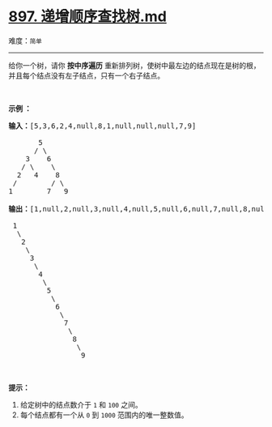 # [897. 递增顺序查找树.md](https://leetcode-cn.com/problems/increasing-order-search-tree)

难度：`简单`

---

<p>给你一个树，请你 <strong>按中序遍历</strong> 重新排列树，使树中最左边的结点现在是树的根，并且每个结点没有左子结点，只有一个右子结点。</p>

<p>&nbsp;</p>

<p><strong>示例 ：</strong></p>

<pre><strong>输入：</strong>[5,3,6,2,4,null,8,1,null,null,null,7,9]

       5
      / \
    3    6
   / \    \
  2   4    8
&nbsp;/        / \ 
1        7   9

<strong>输出：</strong>[1,null,2,null,3,null,4,null,5,null,6,null,7,null,8,null,9]

 1
&nbsp; \
&nbsp;  2
&nbsp;   \
&nbsp;    3
&nbsp;     \
&nbsp;      4
&nbsp;       \
&nbsp;        5
&nbsp;         \
&nbsp;          6
&nbsp;           \
&nbsp;            7
&nbsp;             \
&nbsp;              8
&nbsp;               \
                 9  </pre>

<p>&nbsp;</p>

<p><strong>提示：</strong></p>

<ol>
	<li>给定树中的结点数介于 <code>1</code> 和&nbsp;<code>100</code> 之间。</li>
	<li>每个结点都有一个从 <code>0</code> 到 <code>1000</code> 范围内的唯一整数值。</li>
</ol>
